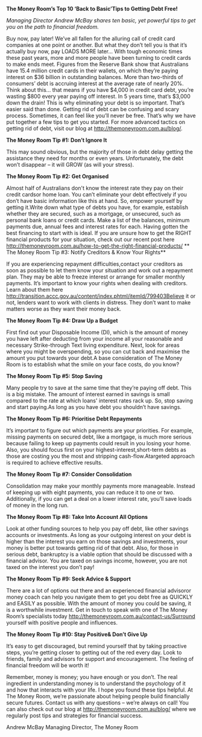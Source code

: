 **The Money Room’s Top 10 ‘Back to Basic’Tips to Getting Debt Free\!**

*Managing Director Andrew McBay shares ten basic, yet powerful tips to
get you on the path to financial freedom.*

Buy now, pay later\! We’ve all fallen for the alluring call of credit
card companies at one point or another. But what they don’t tell you is
that it’s actually buy now, pay LOADS MORE later... With tough economic
times these past years, more and more people have been turning to credit
cards to make ends meet. Figures from the Reserve Bank show that
Australians have 15.4 million credit cards in their wallets, on which
they’re paying interest on $36 billion in outstanding balances. More
than two-thirds of consumers’ debt is accruing interest at the average
rate of nearly 20%. Think about this... that means if you have $4,000 in
credit card debt, you’re wasting $800 every year paying off interest. In
5 years time, that’s $3,000 down the drain\! This is why eliminating
your debt is so important. That’s easier said than done. Getting rid of
debt can be confusing and scary process. Sometimes, it can feel like
you’ll never be free. That’s why we have put together a few tips to
get you started. For more advanced tactics on getting rid of debt, visit
our blog at <http://themoneyroom.com.au/blog/>.

**The Money Room Tip \#1: Don’t Ignore It**

This may sound obvious, but the majority of those in debt delay getting
the assistance they need for months or even years. Unfortunately, the
debt won’t disappear – it will GROW (as will your stress).

**The Money Room Tip \#2: Get Organised**

Almost half of Australians don't know the interest rate they pay on
their credit cardsor home loan. You can’t eliminate your debt
effectively if you don’t have basic information like this at hand. So,
empower yourself by getting it.Write down what type of debts you have,
for example, establish whether they are secured, such as a mortgage, or
unsecured, such as personal bank loans or credit cards. Make a list of
the balances, minimum payments due, annual fees and interest rates for
each. Having gotten the best financing to start with is ideal. If you
are unsure how to get the RIGHT financial products for your situation,
check out our recent post here
<http://themoneyroom.com.au/how-to-get-the-right-financial-products/> **
The Money Room Tip \#3: Notify Creditors & Know Your Rights**

If you are experiencing repayment difficulties,contact your creditors as
soon as possible to let them know your situation and work out a
repayment plan. They may be able to freeze interest or arrange for
smaller monthly payments. It’s important to know your rights when
dealing with creditors. Learn about them here
<http://transition.accc.gov.au/content/index.phtml/itemId/799403Believe>
it or not, lenders want to work with clients in distress. They don’t
want to make matters worse as they want their money back.

**The Money Room Tip \#4: Draw Up a Budget**

First find out your Disposable Income (DI), which is the amount of money
you have left after deducting from your income all your reasonable and
necessary Strike-through Text living expenditure. Next, look for areas
where you might be overspending, so you can cut back and maximise the
amount you put towards your debt.A base consideration of The Money Room
is to establish what the smile on your face costs, do you know?

**The Money Room Tip \#5: Stop Saving**

Many people try to save at the same time that they’re paying off debt.
This is a big mistake. The amount of interest earned in savings is small
compared to the rate at which loans' interest rates rack up. So, stop
saving and start paying.As long as you have debt you shouldn’t have
savings.

**The Money Room Tip \#6: Prioritise Debt Repayments**

It’s important to figure out which payments are your priorities. For
example, missing payments on secured debt, like a mortgage, is much more
serious because failing to keep up payments could result in you losing
your home. Also, you should focus first on your
highest-interest,short-term debts as those are costing you the most and
stripping cash-flow.Atargeted approach is required to achieve effective
results.

**The Money Room Tip \#7: Consider Consolidation**

Consolidation may make your monthly payments more manageable. Instead of
keeping up with eight payments, you can reduce it to one or two.
Additionally, if you can get a deal on a lower interest rate, you’ll
save loads of money in the long run.

**The Money Room Tip \#8: Take Into Account All Options**

Look at other funding sources to help you pay off debt, like other
savings accounts or investments. As long as your outgoing interest on
your debt is higher than the interest you earn on those savings and
investments, your money is better put towards getting rid of that debt.
Also, for those in serious debt, bankruptcy is a viable option that
should be discussed with a financial advisor. You are taxed on savings
income, however, you are not taxed on the interest you don’t pay\!

**The Money Room Tip \#9: Seek Advice & Support**

There are a lot of options out there and an experienced financial
advisoror money coach can help you navigate them to get you debt free as
QUICKLY and EASILY as possible. With the amount of money you could be
saving, it is a worthwhile investment. Get in touch to speak with one of
The Money Room’s specialists today
<http://themoneyroom.com.au/contact-us/Surround> yourself with positive
people and influences.

**The Money Room Tip \#10: Stay Positive& Don’t Give Up**

It’s easy to get discouraged, but remind yourself that by taking
proactive steps, you’re getting closer to getting out of the red every
day. Look to friends, family and advisors for support and encouragement.
The feeling of financial freedom will be worth it\!

Remember, money is money; you have enough or you don’t. The real
ingredient in understanding money is to understand the psychology of it
and how that interacts with your life. I hope you found these tips
helpful. At The Money Room, we’re passionate about helping people build
financially secure futures. Contact us with any questions – we’re always
on call\! You can also check out our blog at
<http://themoneyroom.com.au/blog/> where we regularly post tips and
strategies for financial success.

Andrew McBay Managing Director, The Money Room

